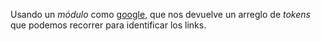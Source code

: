 Usando un _módulo_ como [google](https://www.google.com),
  que nos devuelve un arreglo de _tokens_ que podemos recorrer para identificar
  los links.
